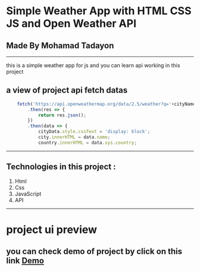 ﻿# Simple Weather App with HTML CSS JS and Open Weather API

## Made By Mohamad Tadayon

---

<P>this is a simple weather app for js and you can learn api working in this project</p>

## a view of project api fetch datas

```javascript
    fetch('https://api.openweathermap.org/data/2.5/weather?q='+cityName.value+'&appid=70ab4a111d0b7775c63ce389ad6764ed')
        .then(res => {
            return res.json();
        }) 
        .then(data => {
            cityData.style.cssText = 'display: block';
            city.innerHTML = data.name;
            country.innerHTML = data.sys.country;

```
---

## Technologies in this project :

1. Html
2. Css
3. JavaScript
4. API

---

# project ui preview

## you can check demo of project by click on this link [Demo](https://mohamadtdn.github.io/simpleweatherapp/)
